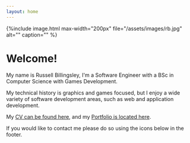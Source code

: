 ```yaml
---
layout: home
---
```


{%include image.html max-width="200px" file="/assets/images/rb.jpg" alt="" caption="" %}

# Welcome!

My name is Russell Billingsley, I'm a Software Engineer with a BSc in Computer Science with Games Development.

My technical history is graphics and games focused, but I enjoy a wide variety of software development areas, such as web and application development.

My [CV can be found here](../cv/), and my [Portfolio is located here](../portfolio).

If you would like to contact me please do so using the icons below in the footer. 
